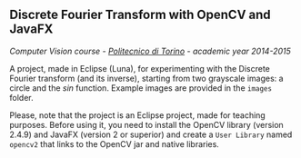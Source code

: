 ## Discrete Fourier Transform with OpenCV and JavaFX

*Computer Vision course - [Politecnico di Torino](http://www.polito.it) - academic year 2014-2015*

A project, made in Eclipse (Luna), for experimenting with the Discrete Fourier transform (and its inverse), starting from two grayscale images: a circle and the *sin* function. Example images are provided in the `images` folder.

Please, note that the project is an Eclipse project, made for teaching purposes. Before using it, you need to install the OpenCV library (version 2.4.9) and JavaFX (version 2 or superior) and create a `User Library` named `opencv2` that links to the OpenCV jar and native libraries.
